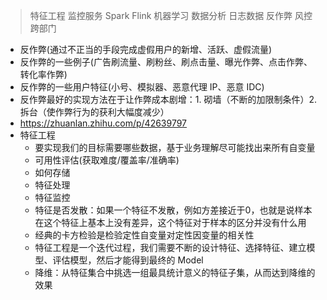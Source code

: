 > 特征工程 监控服务 Spark Flink 机器学习 数据分析 日志数据 反作弊 风控 跨部门

* 反作弊(通过不正当的手段完成虚假用户的新增、活跃、虚假流量)
* 反作弊的一些例子(广告刷流量、刷粉丝、刷点击量、曝光作弊、点击作弊、转化率作弊)
* 反作弊的一些用户特征(小号、模拟器、恶意代理 IP、恶意 IDC)
* 反作弊最好的实现方法在于让作弊成本剧增：1. 砌墙（不断的加限制条件）2. 拆台（使作弊行为的获利大幅度减少）
* https://zhuanlan.zhihu.com/p/42639797
* 特征工程
    * 要实现我们的目标需要哪些数据，基于业务理解尽可能找出来所有自变量
    * 可用性评估(获取难度/覆盖率/准确率)
    * 如何存储
    * 特征处理
    * 特征监控
    * 特征是否发散：如果一个特征不发散，例如方差接近于0，也就是说样本在这个特征上基本上没有差异，这个特征对于样本的区分并没有什么用
    * 经典的卡方检验是检验定性自变量对定性因变量的相关性
    * 特征工程是一个迭代过程，我们需要不断的设计特征、选择特征、建立模型、评估模型，然后才能得到最终的 Model
    * 降维：从特征集合中挑选一组最具统计意义的特征子集，从而达到降维的效果

